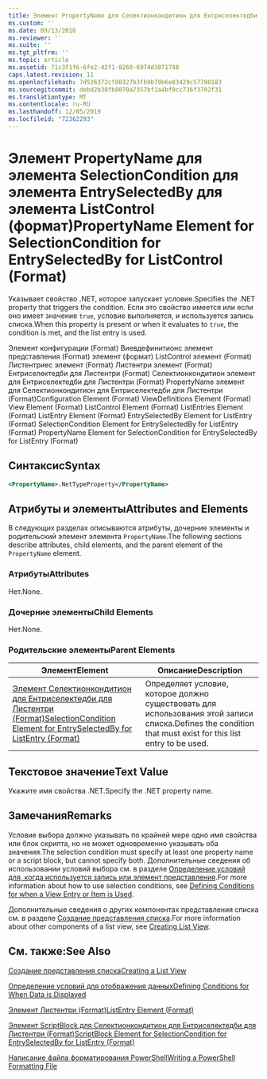 ```yaml
---
title: Элемент PropertyName для Селектионкондитион для Ентриселектедби для ListControl (Format) | Документация Майкрософт
ms.custom: ''
ms.date: 09/13/2016
ms.reviewer: ''
ms.suite: ''
ms.tgt_pltfrm: ''
ms.topic: article
ms.assetid: 71c3f1f6-6fe2-42f1-8260-6974d3871748
caps.latest.revision: 11
ms.openlocfilehash: 7d526372cf80327b3fb9b79b6e83429c57780183
ms.sourcegitcommit: debd2b38fb8070a7357bf1a4bf9cc736f3702f31
ms.translationtype: MT
ms.contentlocale: ru-RU
ms.lasthandoff: 12/05/2019
ms.locfileid: "72362293"
---
```

# <a name="propertyname-element-for-selectioncondition-for-entryselectedby-for-listcontrol-format"></a><span data-ttu-id="7f06d-102">Элемент PropertyName для элемента SelectionCondition для элемента EntrySelectedBy для элемента ListControl (формат)</span><span class="sxs-lookup"><span data-stu-id="7f06d-102">PropertyName Element for SelectionCondition for EntrySelectedBy for ListControl (Format)</span></span>

<span data-ttu-id="7f06d-103">Указывает свойство .NET, которое запускает условие.</span><span class="sxs-lookup"><span data-stu-id="7f06d-103">Specifies the .NET property that triggers the condition.</span></span> <span data-ttu-id="7f06d-104">Если это свойство имеется или если оно имеет значение `true`, условие выполняется, и используется запись списка.</span><span class="sxs-lookup"><span data-stu-id="7f06d-104">When this property is present or when it evaluates to `true`, the condition is met, and the list entry is used.</span></span>

<span data-ttu-id="7f06d-105">Элемент конфигурации (Format) Виевдефинитионс элемент представления (Format) элемент (формат) ListControl элемент (Format) Листентриес элемент (Format) Листентри элемент (Format) Ентриселектедби для Листентри (Format) Селектионкондитион элемент для Ентриселектедби для Листентри (Format) PropertyName элемент для Селектионкондитион для Ентриселектедби для Листентри (Format)</span><span class="sxs-lookup"><span data-stu-id="7f06d-105">Configuration Element (Format) ViewDefinitions Element (Format) View Element (Format) ListControl Element (Format) ListEntries Element (Format) ListEntry Element (Format) EntrySelectedBy Element for ListEntry (Format) SelectionCondition Element for EntrySelectedBy for ListEntry (Format) PropertyName Element for SelectionCondition for EntrySelectedBy for ListEntry (Format)</span></span>

## <a name="syntax"></a><span data-ttu-id="7f06d-106">Синтаксис</span><span class="sxs-lookup"><span data-stu-id="7f06d-106">Syntax</span></span>

```xml
<PropertyName>.NetTypeProperty</PropertyName>
```

## <a name="attributes-and-elements"></a><span data-ttu-id="7f06d-107">Атрибуты и элементы</span><span class="sxs-lookup"><span data-stu-id="7f06d-107">Attributes and Elements</span></span>

<span data-ttu-id="7f06d-108">В следующих разделах описываются атрибуты, дочерние элементы и родительский элемент элемента `PropertyName`.</span><span class="sxs-lookup"><span data-stu-id="7f06d-108">The following sections describe attributes, child elements, and the parent element of the `PropertyName` element.</span></span>

### <a name="attributes"></a><span data-ttu-id="7f06d-109">Атрибуты</span><span class="sxs-lookup"><span data-stu-id="7f06d-109">Attributes</span></span>

<span data-ttu-id="7f06d-110">Нет.</span><span class="sxs-lookup"><span data-stu-id="7f06d-110">None.</span></span>

### <a name="child-elements"></a><span data-ttu-id="7f06d-111">Дочерние элементы</span><span class="sxs-lookup"><span data-stu-id="7f06d-111">Child Elements</span></span>

<span data-ttu-id="7f06d-112">Нет.</span><span class="sxs-lookup"><span data-stu-id="7f06d-112">None.</span></span>

### <a name="parent-elements"></a><span data-ttu-id="7f06d-113">Родительские элементы</span><span class="sxs-lookup"><span data-stu-id="7f06d-113">Parent Elements</span></span>

|<span data-ttu-id="7f06d-114">Элемент</span><span class="sxs-lookup"><span data-stu-id="7f06d-114">Element</span></span>|<span data-ttu-id="7f06d-115">Описание</span><span class="sxs-lookup"><span data-stu-id="7f06d-115">Description</span></span>|
|-------------|-----------------|
|[<span data-ttu-id="7f06d-116">Элемент Селектионкондитион для Ентриселектедби для Листентри (Format)</span><span class="sxs-lookup"><span data-stu-id="7f06d-116">SelectionCondition Element for EntrySelectedBy for ListEntry (Format)</span></span>](./selectioncondition-element-for-entryselectedby-for-listcontrol-format.md)|<span data-ttu-id="7f06d-117">Определяет условие, которое должно существовать для использования этой записи списка.</span><span class="sxs-lookup"><span data-stu-id="7f06d-117">Defines the condition that must exist for this list entry to be used.</span></span>|

## <a name="text-value"></a><span data-ttu-id="7f06d-118">Текстовое значение</span><span class="sxs-lookup"><span data-stu-id="7f06d-118">Text Value</span></span>

<span data-ttu-id="7f06d-119">Укажите имя свойства .NET.</span><span class="sxs-lookup"><span data-stu-id="7f06d-119">Specify the .NET property name.</span></span>

## <a name="remarks"></a><span data-ttu-id="7f06d-120">Замечания</span><span class="sxs-lookup"><span data-stu-id="7f06d-120">Remarks</span></span>

<span data-ttu-id="7f06d-121">Условие выбора должно указывать по крайней мере одно имя свойства или блок скрипта, но не может одновременно указывать оба значения.</span><span class="sxs-lookup"><span data-stu-id="7f06d-121">The selection condition must specify at least one property name or a script block, but cannot specify both.</span></span> <span data-ttu-id="7f06d-122">Дополнительные сведения об использовании условий выбора см. в разделе [Определение условий для, когда используется запись или элемент представления](./defining-conditions-for-displaying-data.md).</span><span class="sxs-lookup"><span data-stu-id="7f06d-122">For more information about how to use selection conditions, see [Defining Conditions for when a View Entry or Item is Used](./defining-conditions-for-displaying-data.md).</span></span>

<span data-ttu-id="7f06d-123">Дополнительные сведения о других компонентах представления списка см. в разделе [Создание представления списка](./creating-a-list-view.md).</span><span class="sxs-lookup"><span data-stu-id="7f06d-123">For more information about other components of a list view, see [Creating List View](./creating-a-list-view.md).</span></span>

## <a name="see-also"></a><span data-ttu-id="7f06d-124">См. также:</span><span class="sxs-lookup"><span data-stu-id="7f06d-124">See Also</span></span>

[<span data-ttu-id="7f06d-125">Создание представления списка</span><span class="sxs-lookup"><span data-stu-id="7f06d-125">Creating a List View</span></span>](./creating-a-list-view.md)

[<span data-ttu-id="7f06d-126">Определение условий для отображения данных</span><span class="sxs-lookup"><span data-stu-id="7f06d-126">Defining Conditions for When Data is Displayed</span></span>](./defining-conditions-for-displaying-data.md)

[<span data-ttu-id="7f06d-127">Элемент Листентри (Format)</span><span class="sxs-lookup"><span data-stu-id="7f06d-127">ListEntry Element (Format)</span></span>](./listentry-element-for-listcontrol-format.md)

[<span data-ttu-id="7f06d-128">Элемент ScriptBlock для Селектионкондитион для Ентриселектедби для Листентри (Format)</span><span class="sxs-lookup"><span data-stu-id="7f06d-128">ScriptBlock Element for SelectionCondition for EntrySelectedBy for ListEntry (Format)</span></span>](./scriptblock-element-for-selectioncondition-for-entryselectedby-for-listcontrol-format.md)

[<span data-ttu-id="7f06d-129">Написание файла форматирования PowerShell</span><span class="sxs-lookup"><span data-stu-id="7f06d-129">Writing a PowerShell Formatting File</span></span>](./writing-a-powershell-formatting-file.md)

